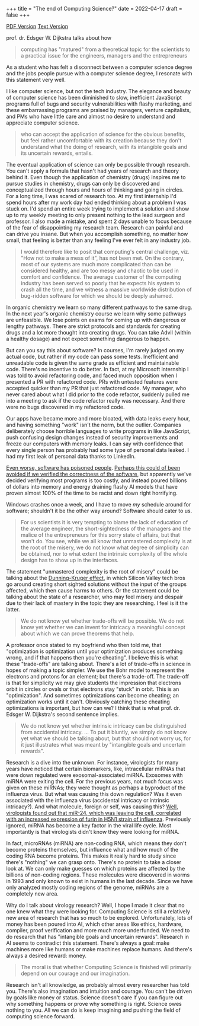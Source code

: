 +++
title = "The end of Computing Science?"
date = 2022-04-17
draft = false
+++

[PDF Version](https://www.cs.utexas.edu/users/EWD/ewd13xx/EWD1304.PDF)
[Text Version](https://www.cs.utexas.edu/users/EWD/transcriptions/EWD13xx/EWD1304.html)

prof. dr. Edsger W. Dijkstra talks about how 

> computing has "matured" from a theoretical topic for the scientists to a practical issue for the engineers, managers and the entrepreneurs

As a student who has felt a disconnect between a computer science degree and the jobs people pursue with a computer science degree, I resonate with this statement very well. 

I like computer science, but not the tech industry. The elegance and beauty of computer science has been diminished to slow, inefficient JavaScript programs full of bugs and security vulnerabilities with flashy marketing, and these embarrassing programs are praised by managers, venture capitalists, and PMs who have little care and almost no desire to understand and appreciate computer science. 

> who can accept the application of science for the obvious benefits, but feel rather uncomfortable with its creation because they don't understand what the doing of research, with its intangible goals and its uncertain rewards, entails.

The eventual application of science can only be possible through research. You can't apply a formula that hasn't had years of research and theory behind it. Even though the application of chemistry (drugs) inspires me to pursue studies in chemistry, drugs can only be discovered and conceptualized through hours and hours of thinking and going in circles. For a long time, I was scared of research too. At my first internship I'd spend hours after my work day had ended thinking about a problem I was stuck on. I'd spend an entire week trying to implement a solution and show up to my weekly meeting to only present nothing to the lead surgeon and professor. I also made a mistake, and spent 2 days unable to focus because of the fear of disappointing my research team. Research can painful and can drive you insane. But when you accomplish something, no matter how small, that feeling is better than any feeling I've ever felt in any industry job.

> I would therefore like to posit that computing's central challenge, viz. "How not to make a mess of it", has not been met. On the contrary, most of our systems are much more complicated than can be considered healthy, and are too messy and chaotic to be used in comfort and confidence. The average customer of the computing industry has been served so poorly that he expects his system to crash all the time, and we witness a massive worldwide distribution of bug-ridden software for which we should be deeply ashamed.

In organic chemistry we learn so many different pathways to the same drug. In the next year's organic chemistry course we learn why some pathways are unfeasible. We lose points on exams for coming up with dangerous or lengthy pathways. There are strict protocols and standards for creating drugs and a lot more thought into creating drugs. You can take Advil (within a healthy dosage) and not expect something dangerous to happen. 

But can you say this about software? In courses, I'm rarely judged on my actual code, but rather if my code can pass some tests. Inefficient and unreadable code is given the same grade as efficient and maintainable code. There's no incentive to do better. In fact, at my Microsoft internship I was told to avoid refactoring code, and faced much opposition when I presented a PR with refactored code. PRs with untested features were accepted quicker than my PR that just refactored code. My manager, who never cared about what I did prior to the code refactor, suddenly pulled me into a meeting to ask if the code refactor really was necessary. And there were no bugs discovered in my refactored code.  

Our apps have became more and more bloated, with data leaks every hour, and having something "work" isn't the norm, but the outlier. Companies deliberately choose horrible languages to write programs in like JavaScript, push confusing design changes instead of security improvements and freeze our computers with memory leaks. I can say with confidence that every single person has probably had some type of personal data leaked. I had my first leak of personal data thanks to LinkedIn.

[Even worse, software has poisoned people](https://en.wikipedia.org/wiki/Therac-25). [Perhaps this could of been avoided if we verified the correctness of the software](https://homes.cs.washington.edu/~ztatlock/pubs/neutrons-pernsteiner-cav16.pdf), but apparently we've decided verifying most programs is too costly, and instead poured billions of dollars into memory and energy draining flashy AI models that have proven almost 100% of the time to be racist and down right horrifying.

Windows crashes once a week, and I have to move *my* schedule around for software; shouldn't it be the other way around? Software should cater to us. 

> For us scientists it is very tempting to blame the lack of education of the average engineer, the short-sightedness of the managers and the malice of the entrepreneurs for this sorry state of affairs, but that won't do. You see, while we all know that unmastered complexity is at the root of the misery, we do not know what degree of simplicity can be obtained, nor to what extent the intrinsic complexity of the whole design has to show up in the interfaces.

The statement "unmastered complexity is the root of misery" could be talking about the [Dunning-Kruger effect](https://www.britannica.com/science/Dunning-Kruger-effect), in which Silicon Valley tech bros go around creating short sighted solutions without the input of the groups affected, which then cause harms to others. Or the statement could be talking about the state of a researcher, who may feel misery and despair due to their lack of mastery in the topic they are researching. I feel is it the latter. 

> We do not know yet whether trade-offs will be possible. We do not know yet whether we can invent for intricacy a meaningful concept about which we can prove theorems that help. 

A professor once stated to my boyfriend who then told me, that "optimization is optimization until your optimization produces something wrong, and if that happens then you're cheating". I believe this is what these "trade-offs" are talking about. There's a lot of trade-offs in science in hopes of making a topic simpler. We use the Bohr model to represent the electrons and protons for an element; but there's a trade-off. The trade-off is that for simplicity we may give students the impression that electrons orbit in circles or ovals or that electrons stay "stuck" in orbit. This is an "optimization". And sometimes optimizations can become cheating; an optimization works until it can't. Obviously catching these cheating optimizations is important, but how can we? I think that is what prof. dr. Edsger W. Dijkstra's second sentence implies.

> We do not know yet whether intrinsic intricacy can be distinguished from accidental intricacy.  ... To put it bluntly, we simply do not know yet what we should be talking about, but that should not worry us, for it just illustrates what was meant by "intangible goals and uncertain rewards".

Research is a dive into the unknown. For instance, virologists for many years have noticed that certain biomarkers, like, intracellular miRNAs that were down regulated were exosomal-associated miRNA. Exosomes with miRNA were exiting the cell. For the previous years, not much focus was given on these miRNAs; they were thought as perhaps a byproduct of the influenza virus. But what was causing this down regulation? Was it even associated with the influenza virus (accidental intricacy or intrinsic intricacy?). And what molecule, foreign or self, was causing this? [Well, virologists found out that miR-24, which was leaving the cell, correlated with an increased expression of furin in H5N1 strain of influenza](https://pubmed.ncbi.nlm.nih.gov/25234642/). Previously ignored, miRNA has become a key factor in the viral life cycle. Most importantly is that virologists didn't know they were looking for miRNA. 

In fact, microRNAs (miRNA) are non-coding RNA, which means they don't become proteins themselves, but influence what and how much of the coding RNA become proteins. This makes it really hard to study since there's "nothing" we can grasp onto. There's no protein to take a closer look at. We can only make guesses on which proteins are affected by the billions of non-coding regions. These molecules were discovered in worms in 1993 and only known to exist in humans in the last decade. Since we have only analyzed mostly coding regions of the genome, miRNAs are a completely new area. 

Why do I talk about virology research? Well, I hope I made it clear that no one knew what they were looking for. Computing Science is still a relatively new area of research that has so much to be explored. Unfortunately, lots of money has been poured into AI, which other areas like ethics, hardware, compiler, proof verification and more much more underfunded. We need to do research that has "intangible goals and uncertain rewards". Research in AI seems to contradict this statement. There's always a goal: make machines more like humans or make machines replace humans. And there's always a desired reward: money. 

> The moral is that whether Computing Science is finished will primarily depend on our courage and our imagination.

Research isn't all knowledge, as probably almost every researcher has told you. There's also imagination and intuition and courage. You can't be driven by goals like money or status. Science doesn't care if you can figure out why something happens or prove why something is right. Science owes nothing to you. All we can do is keep imagining and pushing the field of computing science forward. 
